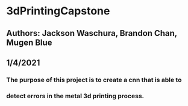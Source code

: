 # 3dPrintingCapstone
## Authors: Jackson Waschura, Brandon Chan, Mugen Blue
## 1/4/2021
###   The purpose of this project is to create a cnn that is able to 
### detect errors in the metal 3d printing process. 
